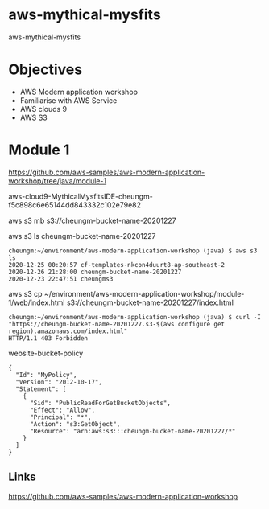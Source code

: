 # aws-mythical-mysfits
aws-mythical-mysfits

# Objectives
-  AWS Modern application workshop
- Familiarise with AWS Service
- AWS clouds 9
- AWS S3 


# Module 1
https://github.com/aws-samples/aws-modern-application-workshop/tree/java/module-1

aws-cloud9-MythicalMysfitsIDE-cheungm-f5c898c6e65144dd843332c102e79e82

aws s3 mb s3://cheungm-bucket-name-20201227

aws s3 ls cheungm-bucket-name-20201227

```
cheungm:~/environment/aws-modern-application-workshop (java) $ aws s3 ls  
2020-12-25 00:20:57 cf-templates-nkcon4duurt8-ap-southeast-2
2020-12-26 21:28:00 cheungm-bucket-name-20201227
2020-12-23 22:47:51 cheungms3
```


aws s3 cp ~/environment/aws-modern-application-workshop/module-1/web/index.html s3://cheungm-bucket-name-20201227/index.html

```
cheungm:~/environment/aws-modern-application-workshop (java) $ curl -I "https://cheungm-bucket-name-20201227.s3-$(aws configure get region).amazonaws.com/index.html"
HTTP/1.1 403 Forbidden
```

website-bucket-policy
```
{
  "Id": "MyPolicy",
  "Version": "2012-10-17",
  "Statement": [
    {
      "Sid": "PublicReadForGetBucketObjects",
      "Effect": "Allow",
      "Principal": "*",
      "Action": "s3:GetObject",
      "Resource": "arn:aws:s3:::cheungm-bucket-name-20201227/*"
    }
  ]
}
```

## Links
https://github.com/aws-samples/aws-modern-application-workshop
